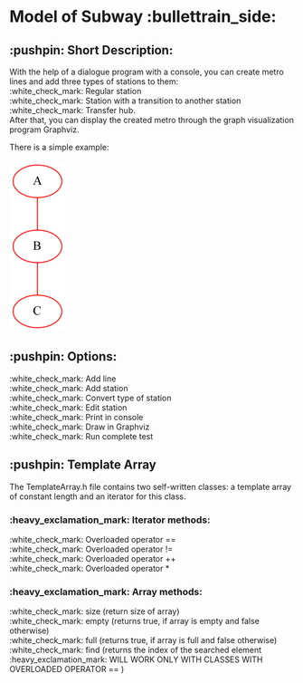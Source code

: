 <!DOCTYPE html>
<h1> Model of Subway :bullettrain_side: </h1>
  <h2> :pushpin: Short Description: </h2>
  <p>
  With the help of a dialogue program with a console, you can create metro lines and add three types of stations to them: <br> 
  :white_check_mark: Regular station <br>
  :white_check_mark: Station with a transition to another station <br> 
  :white_check_mark: Transfer hub. <br>
  After that, you can display the created metro through the graph visualization program Graphviz.
  </p>
  
  There is a simple example: <br> <br>
  <img src="https://github.com/Sborzov456/subway-model/blob/master/img/subway.png">
  
  <h2> :pushpin: Options: </h2>
  <p>
    :white_check_mark: Add line <br>
    :white_check_mark: Add station <br>
    :white_check_mark: Convert type of station <br>
    :white_check_mark: Edit station <br>
    :white_check_mark: Print in console <br>
    :white_check_mark: Draw in Graphviz <br>
    :white_check_mark: Run complete test <br> 
  </p>
  
  <h2> :pushpin: Template Array </h2>
  <p>
  The TemplateArray.h file contains two self-written classes: a template array of constant length and an iterator for this class. <br>
    <h3> :heavy_exclamation_mark: Iterator methods: </h3>
    :white_check_mark: Overloaded operator == <br>
    :white_check_mark: Overloaded operator != <br>
    :white_check_mark: Overloaded operator ++ <br>
    :white_check_mark: Overloaded operator * <br>
    <h3> :heavy_exclamation_mark: Array methods: </h3>
    :white_check_mark: size (return size of array) <br>
    :white_check_mark: empty (returns true, if array is empty and false otherwise) <br>
    :white_check_mark: full (returns true, if array is full and false otherwise) <br>
    :white_check_mark: find (returns the index of the searched element :heavy_exclamation_mark: WILL WORK ONLY WITH CLASSES WITH OVERLOADED OPERATOR == ) <br>
  </p>
